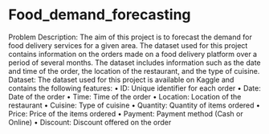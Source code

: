 # Food_demand_forecasting
Problem Description:
The aim of this project is to forecast the demand for food delivery services for a given area. The dataset used for this project contains information on the orders made on a food delivery platform over a period of several months. The dataset includes information such as the date and time of the order, the location of the restaurant, and the type of cuisine.
Dataset:
The dataset used for this project is available on Kaggle and contains the following features:
• ID: Unique identifier for each order
• Date: Date of the order
• Time: Time of the order
• Location: Location of the restaurant
• Cuisine: Type of cuisine
• Quantity: Quantity of items ordered
• Price: Price of the items ordered
• Payment: Payment method (Cash or Online)
• Discount: Discount offered on the order
